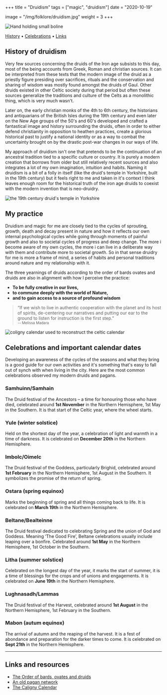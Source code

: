 +++
title = "Druidism"
tags = ["magic", "druidism"]
date = "2020-10-19"

image = "/img/folklore/druidism.jpg"
weight = 3
+++

![Hand holding small boline](/img/folklore/druidism.jpg "Hand holding small boline")

<div class="table-of-contents">

[History](#history-of-druidism) •
[Celebrations](#celebrations-and-important-calendar-dates) •
[Links](#links-and-resources)

</div>

## History of druidism

Very few sources concerning the druids of the Iron age subsists to this day, most of the being accounts from Greek, Roman and christian sources. It can be interpreted from these texts that the modern image of the druid as a priestly figure presiding over sacrifices, rituals and the conservation and sharing of wisdom was mostly found amongst the druids of Gaul. Other druids existed in other Celtic society during that period but often these sources generalize the traditions and culture of the Celts as a monolithic thing, which is very much wasn't.

Later on, the early christian monks of the 4th to 6th century, the historians and antiquarians of the British Isles during the 19th century and even later on the New Age groups of the 50's and 60's developed and crafted a fantastical image and history surrounding the druids, often in order to either defend christianity in opposition to heathen practices, create a glorious historical past to justify a national identity or as a way to combat the uncertainty brought on by the drastic post-war changes in our ways of life.

My approach of druidism isn't one that pretends to be the continuation of an ancestral tradition tied to a specific culture or country. It is purely a modern creation that borrows from older but still relatively recent sources and also integrates a lot of my own imagination, intuition and habits. Naming it druidism is a bit of a folly in itself (like the druid's temple in Yorkshire, built in the 19th century) but it feels right to me and taken in it's context I think leaves enough room for the historical truth of the iron age druids to coexist with the modern invention that is neo-druidry.

![the 19th century druid's temple in Yorkshire](/img/folklore/druids-temple.jpg "the 19th century druid's temple in Yorkshire")

## My practice

Druidism and magic for me are closely tied to the cycles of sprouting, growth, death and decay present in nature and how it reflects our own internal psychological cycles while going through moments of painful growth and also to societal cycles of progress and deep change. The more i become aware of my own cycles, the more i can live in a deliberate way with them and contribute more to societal growth. So in that sense druidry for me is more a frame of mind, a series of habits and personal traditions around nature and my relationship with it.

The three yearnings of druids according to the order of bards ovates and druids are also in alignment with how I perceive the practice:  
- **To be fully creative in our lives,**   
- **to commune deeply with the world of Nature,**   
- **and to gain access to a source of profound wisdom**  

> “If we wish to live in authentic cooperation with the planet and its host of spirits, de-centering our narratives and putting our ear to the ground to listen for instruction is the first step.”  
<small>-- Melissa Madara</small>

![coligny calendar used to reconstruct the celtic calendar](/img/folklore/coligny.jpg "coligny calendar used to reconstruct the celtic calendar")

## Celebrations and important calendar dates

Developing an awareness of the cycles of the seasons and what they bring is a good guide for our own activities and it's something that's easy to fall out of synch with when living in the city. Here are the most common celebrations observed my modern druids and pagans.

### Samhuinn/Samhain
The Druid festival of the Ancestors – a time for honouring those who have died, celebrated around **1st November** in the Northern Hemisphere, 1st May in the Southern. It is that start of the Celtic year, where the wheel starts.

### Yule (winter solstice)
Held on the shortest day of the year, a celebration of light and warmth in a time of darkness. It is celebrated on **December 20th** in the Northern Hemisphere.

### Imbolc/Oimelc
The Druid festival of the Goddess, particularly Brighid, celebrated around **1st February** in the Northern Hemisphere, 1st August in the Southern. It symbolizes the promise of the return of spring.  

### Ostara (spring equinox)
Marks the beginning of spring and all things coming back to life. It is celebrated on **March 19th** in the Northern Hemisphere.

### Beltane/Bealteinne
The Druid festival dedicated to celebrating Spring and the union of God and Goddess. Meaning ‘The Good Fire’, Beltane celebrations usually include leaping over a bonfire. Celebrated around **1st May** in the Northern Hemisphere, 1st October in the Southern.  

### Litha (summer solstice)
Celebrated on the longest day of the year, it marks the start of summer, it is a time of blessings for the crops and of unions and engagements. It is celebrated on **June 19th** in the Northern Hemisphere.

### Lughnasadh/Lammas
The Druid festival of the Harvest, celebrated around **1st August** in the Northern Hemisphere, 1st February in the Southern.  

### Mabon (autum equinox)
The arrival of autumn and the reaping of the harvest. It is a fest of abondance and preparation for the darker times to come. It is celebrated on **Sept 21th** in the Northern Hemisphere.

---

## Links and resources

- [The Order of bards, ovates and druids](https://druidry.org/)
- [An old pagan network](https://www.paganlink.org/index.shtml)
- [The Caligny Calendar](https://en.wikipedia.org/wiki/Coligny_calendar)

